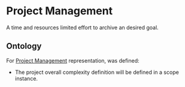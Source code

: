 # Project Management

A time and resources limited effort to archive an desired goal.

## Ontology


For [Project Management](Project%20Management.ts) representation, was defined:

- The project overall complexity definition will be defined in a scope instance.
